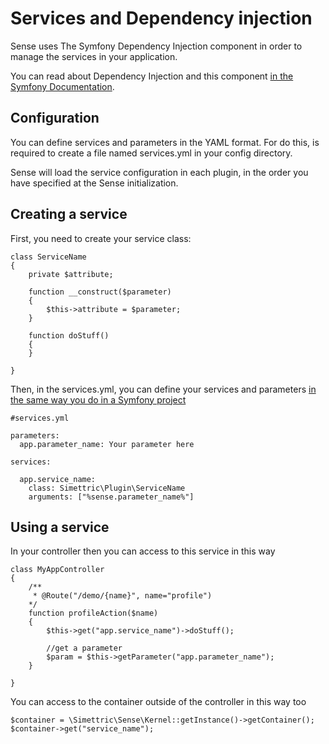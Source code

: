 # Services and Dependency injection

Sense uses The Symfony Dependency Injection component in order to manage the services in your application.

You can read about Dependency Injection and this component [in the Symfony Documentation](http://symfony.com/doc/current/service_container.html).

## Configuration

You can define services and parameters in the YAML format. For do this, is required to create a file named services.yml in your config directory.

Sense will load the service configuration in each plugin, in the order you have specified at the Sense initialization.

## Creating a service

First, you need to create your service class:

    class ServiceName
    {
        private $attribute;
        
        function __construct($parameter)
        {
            $this->attribute = $parameter;
        }
        
        function doStuff()
        {
        }
    
    }
    


Then, in the services.yml, you can define your services and parameters [in the same way you do in a Symfony project]()

    #services.yml
     
    parameters:
      app.parameter_name: Your parameter here
    
    services:
    
      app.service_name:
        class: Simettric\Plugin\ServiceName
        arguments: ["%sense.parameter_name%"]
        
        
        

## Using a service

In your controller then you can access to this service in this way

    class MyAppController
    {
        /**
         * @Route("/demo/{name}", name="profile")
        */
        function profileAction($name)
        {
            $this->get("app.service_name")->doStuff();
            
            //get a parameter
            $param = $this->getParameter("app.parameter_name");
        }
        
    }
    
You can access to the container outside of the controller in this way too

    $container = \Simettric\Sense\Kernel::getInstance()->getContainer();
    $container->get("service_name");
